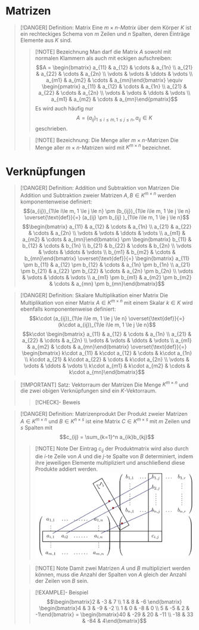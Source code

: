 # Matrizen
> [!DANGER] Definition: Matrix
> Eine $m\times n$-*Matrix* über dem Körper $K$ ist ein rechteckiges Schema von $m$ Zeilen und $n$ Spalten, deren Einträge Elemente aus $K$ sind.
> > [!NOTE] Bezeichnung
> > Man darf die Matrix $A$ sowohl mit normalen Klammern als auch mit eckigen aufschreiben:
> > $$A = \begin{bmatrix} a_{11} & a_{12} & \cdots & a_{1n} \\ a_{21} & a_{22} & \cdots & a_{2n} \\ \vdots & \vdots & \ddots & \vdots \\ a_{m1} & a_{m2} & \cdots & a_{mn}\end{bmatrix} \equiv \begin{pmatrix} a_{11} & a_{12} & \cdots & a_{1n} \\ a_{21} & a_{22} & \cdots & a_{2n} \\ \vdots & \vdots & \ddots & \vdots \\ a_{m1} & a_{m2} & \cdots & a_{mn}\end{pmatrix}$$
> > Es wird auch häufig nur
> > $$A = (a_{ij})_{1\le i\le m, 1 \le j \le n}, a_{ij} \in K$$
> > geschrieben.
> 
> > [!NOTE] Bezeichnung: Die Menge aller $m\times n$-Matrizen
> > Die Menge aller $m\times n$-Matrizen wird mit $K^{m\times n}$ bezeichnet.

# Verknüpfungen
> [!DANGER] Definition: Addition und Subtraktion von Matrizen
> Die Addition und Subtraktion zweier Matrizen $A,B \in K^{m\times n}$ werden komponentenweise definiert:
> $$(a_{ij})_{1\le i\le m, 1 \le j \le n} \pm (b_{ij})_{1\le i\le m, 1 \le j \le n} \overset{\text{def}}{=} (a_{ij} \pm b_{ij} )_{1\le i\le m, 1 \le j \le n}$$
> $$\begin{bmatrix} a_{11} & a_{12} & \cdots & a_{1n} \\ a_{21} & a_{22} & \cdots & a_{2n} \\ \vdots & \vdots & \ddots & \vdots \\ a_{m1} & a_{m2} & \cdots & a_{mn}\end{bmatrix} \pm \begin{bmatrix} b_{11} & b_{12} & \cdots & b_{1n} \\ b_{21} & b_{22} & \cdots & b_{2n} \\ \vdots & \vdots & \ddots & \vdots \\ b_{m1} & b_{m2} & \cdots & b_{mn}\end{bmatrix} \overset{\text{def}}{=} \begin{bmatrix} a_{11} \pm b_{11} & a_{12} \pm b_{12} & \cdots & a_{1n} \pm b_{1n} \\ a_{21} \pm b_{21} & a_{22} \pm b_{22} & \cdots & a_{2n} \pm b_{2n} \\ \vdots & \vdots & \ddots & \vdots \\ a_{m1} \pm b_{m1} & a_{m2} \pm b_{m2} & \cdots & a_{mn} \pm b_{mn}\end{bmatrix}$$

> [!DANGER] Definition: Skalare Multiplikation einer Matrix
> Die Multiplikation von einer Matrix $A\in K^{m\times n}$ mit einem Skalar $k \in K$ wird ebenfalls komponentenweise definiert:
> $$k\cdot (a_{ij})_{1\le i\le m, 1 \le j \le n} \overset{\text{def}}{=} (k\cdot a_{ij})_{1\le i\le m, 1 \le j \le n}$$
> $$k\cdot \begin{bmatrix} a_{11} & a_{12} & \cdots & a_{1n} \\ a_{21} & a_{22} & \cdots & a_{2n} \\ \vdots & \vdots & \ddots & \vdots \\ a_{m1} & a_{m2} & \cdots & a_{mn}\end{bmatrix} \overset{\text{def}}{=} \begin{bmatrix} k\cdot a_{11} & k\cdot a_{12} & \cdots & k\cdot a_{1n} \\ k\cdot a_{21} & k\cdot a_{22} & \cdots & k\cdot a_{2n} \\ \vdots & \vdots & \ddots & \vdots \\ k\cdot a_{m1} & k\cdot a_{m2} & \cdots & k\cdot a_{mn}\end{bmatrix}$$

> [!IMPORTANT] Satz: Vektorraum der Matrizen
> Die Menge $K^{m\times n}$ und die zwei obigen Verknüpfungen sind ein $K$-Vektorraum.
> > [!CHECK]- Beweis

> [!DANGER] Definition: Matrizenprodukt
> Der Produkt zweier Matrizen $A\in K^{m\times n}$ und $B \in K^{n\times s}$ ist eine Matrix $C \in K^{m\times s}$ mit $m$ Zeilen und $s$ Spalten mit
> $$c_{ij} = \sum_{k=1}^n a_{ik}b_{kj}$$
> > [!NOTE] Note
> > Der Eintrag $c_{ij}$ der Produktmatrix wird also durch die $i$-te Zeile von $A$ und die $j$-te Spalte von $B$ determiniert, indem ihre jeweiligen Elemente multipliziert und anschließend diese Produkte addiert werden.
> > ![Matrizenmultiplikation](3.%20Matrizen/Resources/Matrizenmultiplikation.jpg)
>
> > [!NOTE] Note
> > Damit zwei Matrizen $A$ und $B$ multipliziert werden können, muss die Anzahl der Spalten von $A$ gleich der Anzahl der Zeilen von $B$ sein.
> 
> > [!EXAMPLE]- Beispiel
> > $$\begin{bmatrix}2 & -3 & 7 \\ 1 & 8 & -6 \end{bmatrix} \begin{bmatrix}4 & 3 & -9 & -2 \\ 1 & 0 & -8 & 0 \\ 5 & -5 & 2 & -1\end{bmatrix} = \begin{bmatrix}40 & -29 & 20 & -11 \\ -18 & 33 & -84 & 4\end{bmatrix}$$